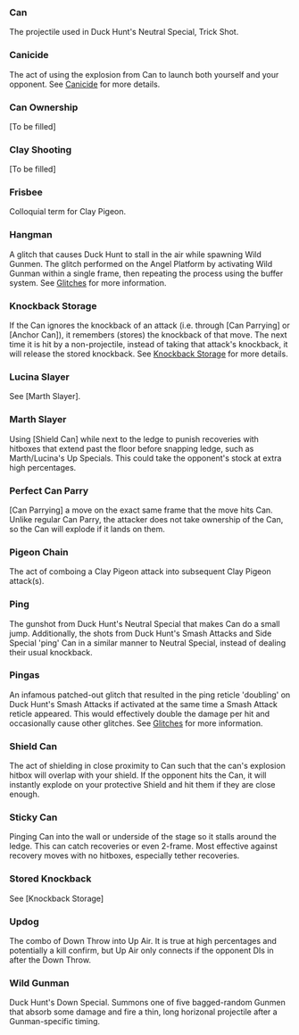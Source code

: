 ### Can
The projectile used in Duck Hunt's Neutral Special, Trick Shot.

### Canicide
The act of using the explosion from Can to launch both yourself and your opponent. See [Canicide](/technique/canicide) for more details.

### Can Ownership
[To be filled]

### Clay Shooting
[To be filled]

### Frisbee
Colloquial term for Clay Pigeon.

### Hangman
A glitch that causes Duck Hunt to stall in the air while spawning Wild Gunmen. 
The glitch performed on the Angel Platform by activating Wild Gunman within a single frame, then repeating the process using the buffer system.
See [Glitches](/technique/glitches) for more information.

### Knockback Storage
If the Can ignores the knockback of an attack (i.e. through [Can Parrying] or [Anchor Can]), it remembers (stores) the knockback of that move. 
The next time it is hit by a non-projectile, instead of taking that attack's knockback, it will release the stored knockback. 
See [Knockback Storage](/technique/knockback-storage) for more details.

### Lucina Slayer
See [Marth Slayer].

### Marth Slayer
Using [Shield Can] while next to the ledge to punish recoveries with hitboxes that extend past the floor before snapping ledge, such as Marth/Lucina's Up Specials. This could take the opponent's stock at extra high percentages.

### Perfect Can Parry
[Can Parrying] a move on the exact same frame that the move hits Can. Unlike regular Can Parry, the attacker does not take ownership of the Can, so the Can will explode if it lands on them.

### Pigeon Chain
The act of comboing a Clay Pigeon attack into subsequent Clay Pigeon attack(s).

### Ping
The gunshot from Duck Hunt's Neutral Special that makes Can do a small jump. Additionally, the shots from Duck Hunt's Smash Attacks and Side Special 'ping' Can in a similar manner to Neutral Special, instead of dealing their usual knockback.

### Pingas
An infamous patched-out glitch that resulted in the ping reticle 'doubling' on Duck Hunt's Smash Attacks if activated at the same time a Smash Attack reticle appeared.
This would effectively double the damage per hit and occasionally cause other glitches.
See [Glitches](/technique/glitches) for more information.

### Shield Can
The act of shielding in close proximity to Can such that the can's explosion hitbox will overlap with your shield. 
If the opponent hits the Can, it will instantly explode on your protective Shield and hit them if they are close enough.

### Sticky Can
Pinging Can into the wall or underside of the stage so it stalls around the ledge. This can catch recoveries or even 2-frame. 
Most effective against recovery moves with no hitboxes, especially tether recoveries.

### Stored Knockback
See [Knockback Storage]

### Updog
The combo of Down Throw into Up Air. It is true at high percentages and potentially a kill confirm, but Up Air only connects if the opponent DIs in after the Down Throw.

### Wild Gunman
Duck Hunt's Down Special. Summons one of five bagged-random Gunmen that absorb some damage and fire a thin, long horizonal projectile after a Gunman-specific timing.
